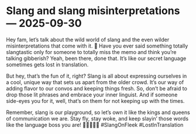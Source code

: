 # Slang and slang misinterpretations — 2025-09-30

Hey fam, let’s talk about the wild world of slang and the even wilder misinterpretations that come with it. 🤪 Have you ever said something totally slangtastic only for someone to totally miss the memo and think you’re talking gibberish? Yeah, been there, done that. It’s like our secret language sometimes gets lost in translation.

But hey, that’s the fun of it, right? Slang is all about expressing ourselves in a cool, unique way that sets us apart from the older crowd. It’s our way of adding flavor to our convos and keeping things fresh. So, don’t be afraid to drop those lit phrases and embrace your inner linguist. And if someone side-eyes you for it, well, that’s on them for not keeping up with the times.

Remember, slang is our playground, so let’s own it like the kings and queens of communication we are. Stay fly, stay woke, and keep slayin’ those words like the language boss you are! 💁🏽‍♀️✌🏽 #SlangOnFleek #LostInTranslation